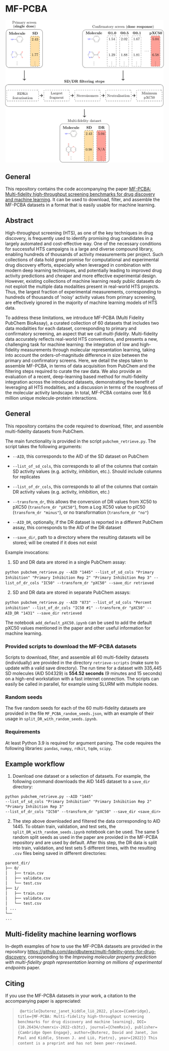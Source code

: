 
# MF-PCBA

![](figures/main-figure.png)

## General
This repository contains the code accompanying the paper [MF-PCBA: Multi-fidelity high-throughput screening benchmarks for drug discovery and machine learning](https://chemrxiv.org/engage/chemrxiv/article-details/636fa49b80c9bfb4dc944c1c). It can be used to download, filter, and assemble the MF-PCBA datasets in a format that is easily usable for machine learning.

## Abstract
High-throughput screening (HTS), as one of the key techniques in drug discovery, is frequently used to identify promising drug candidates in a largely automated and cost-effective way. One of the necessary conditions for successful HTS campaigns is a large and diverse compound library, enabling hundreds of thousands of activity measurements per project. Such collections of data hold great promise for computational and experimental drug discovery efforts, especially when leveraged in combination with modern deep learning techniques, and potentially leading to improved drug activity predictions and cheaper and more effective experimental design. However, existing collections of machine learning ready public datasets do not exploit the multiple data modalities present in real-world HTS projects. Thus, the largest fraction of experimental measurements, corresponding to hundreds of thousands of 'noisy' activity values from primary screening, are effectively ignored in the majority of machine learning models of HTS data.

To address these limitations, we introduce MF-PCBA (Multi Fidelity PubChem BioAssay), a curated collection of 60 datasets that includes two data modalities for each dataset, corresponding to primary and confirmatory screening, an aspect that we call *multi-fidelity*. Multi-fidelity data accurately reflects real-world HTS conventions, and presents a new, challenging task for machine learning: the integration of low and high-fidelity measurements through molecular representation learning, taking into account the orders-of-magnitude difference in size between the primary and confirmatory screens. Here, we detail the steps taken to assemble MF-PCBA, in terms of data acquisition from PubChem and the filtering steps required to curate the raw data. We also provide an evaluation of a recent, deep-learning based method for multi-fidelity integration across the introduced datasets, demonstrating the benefit of leveraging all HTS modalities, and a discussion in terms of the roughness of the molecular activity landscape. In total, MF-PCBA contains over 16.6 million unique molecule-protein interactions.

## General
This repository contains the code required to download, filter, and assemble multi-fidelity datasets from PubChem.

The main functionality is provided in the script `pubchem_retrieve.py`. The script takes the following arguments:

-  `--AID`, this corresponds to the AID of the SD dataset on PubChem

-  `--list_of_sd_cols`, this corresponds to all of the columns that contain SD activity values (e.g. activity, inhibition, etc.). Should include columns for replicates

-  `--list_of_dr_cols`, this corresponds to all of the columns that contain DR activity values (e.g. activity, inhibition, etc.)

-  `--transform_dr`, this allows the conversion of DR values from XC50 to pXC50 (`transform_dr "pXC50"`), from a Log XC50 value to pIC50 (`transform_dr "minus"`), or no transformation (`transform_dr "no"`)

-  `--AID_DR`, optionally, if the DR dataset is reported in a different PubChem assay, this corresponds to the AID of the DR dataset

-  `--save_dir`, path to a directory where the resulting datasets will be stored; will be created if it does not exist


Example invocations:

1. SD and DR data are stored in a single PubChem assay:

```python pubchem_retrieve.py --AID "1445" --list_of_sd_cols "Primary Inhibition" "Primary Inhibition Rep 2" "Primary Inhibition Rep 3" --list_of_dr_cols "IC50" --transform_dr "pXC50" --save_dir retrieved```

2. SD and DR data are stored in separate PubChem assays:

```python pubchem_retrieve.py --AID "873" --list_of_sd_cols "Percent inhibition" --list_of_dr_cols "IC50 #1" --transform_dr "pXC50" --AID_DR "1431" --save_dir retrieved```

The notebook `add_default_pXC50.ipynb` can be used to add the default pXC50 values mentioned in the paper and other useful information for machine learning.

### Provided scripts to download the MF-PCBA datasets
Scripts to download, filter, and assemble all 60 multi-fidelity datasets (individually) are provided in the directory `retrieve-scripts` (make sure to update with a valid save directory).  The run time for a dataset with 335,445 SD molecules (AID 504329) is **554.52 seconds** (9 minutes and 15 seconds) on a high-end workstation with a fast internet connection. The scripts can easily be called in parallel, for example using SLURM with multiple nodes.

### Random seeds
The five random seeds for each of the 60 multi-fidelity datasets are provided in the file `MF_PCBA_random_seeds.json`, with an example of their usage in `split_DR_with_random_seeds.ipynb`.

### Requirements
At least Python 3.9 is required for argument parsing. The code requires the following libraries: `pandas`, `numpy`, `rdkit`, `tqdm`, `scipy`.

## Example workflow
1. Download one dataset or a selection of datasets. For example, the following command downloads the AID 1445 dataset to a `save_dir` directory:

```
python pubchem_retrieve.py --AID "1445"
--list_of_sd_cols "Primary Inhibition" "Primary Inhibition Rep 2" "Primary Inhibition Rep 3" 
--list_of_dr_cols "IC50" --transform_dr "pXC50" --save_dir <save_dir>
```

2. The step above downloaded and filtered the data corresponding to AID 1445. To obtain train, validation, and test sets, the `split_DR_with_random_seeds.ipynb` notebook can be used. The same 5 random split seeds as used in the paper are provided in the MF-PCBA repository and are used by default. After this step, the DR data is split into train, validation, and test sets 5 different times, with the resulting `.csv` files being saved in different directories:

```
parent_dir/
├── 0/
│   ├── train.csv
│   ├── validate.csv
│   └── test.csv
├── 1/
│   ├── train.csv
│   ├── validate.csv
│   └── test.csv
| ...
└──
...
```
## Multi-fidelity machine learning worflows
In-depth examples of how to use the MF-PCBA datasets are provided in the repository https://github.com/davidbuterez/multi-fidelity-gnns-for-drug-discovery, corresponding to the *Improving molecular property prediction with multi-fidelity graph representation learning on millions of experimental endpoints* paper.

## Citing
If you use the MF-PCBA datasets in your work, a citation to the accompanying paper is appreciated:

> ``` @article{buterez_janet_kiddle_liò_2022, place={Cambridge}, title={MF-PCBA: Multi-fidelity high-throughput screening benchmarks for drug discovery and machine learning}, DOI={10.26434/chemrxiv-2022-cb3tz}, journal={ChemRxiv}, publisher={Cambridge Open Engage}, author={Buterez, David and Janet, Jon Paul and Kiddle, Steven J. and Liò, Pietro}, year={2022}} This content is a preprint and has not been peer-reviewed.```
